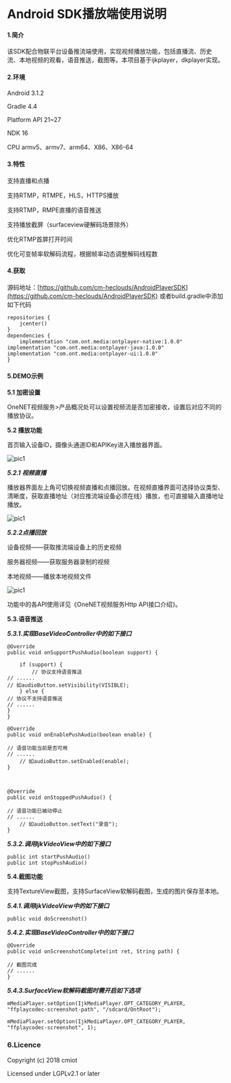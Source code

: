 # Android SDK播放端使用说明

#### 1.简介

该SDK配合物联平台设备推流端使用，实现视频播放功能，包括直播流、历史流、本地视频的观看，语音推送，截图等。本项目基于ijkplayer，dkplayer实现。

#### 2.环境

Android 3.1.2

Gradle 4.4

Platform API 21~27

NDK 16 

CPU armv5、armv7、arm64、X86、X86-64

#### 3.特性


支持直播和点播

支持RTMP，RTMPE，HLS，HTTPS播放

支持RTMP，RMPE直播的语音推送

支持播放截屏（surfaceview硬解码场景除外）

优化RTMP首屏打开时间

优化可变帧率软解码流程，根据帧率动态调整解码线程数

#### 4.获取

源码地址：[https://github.com/cm-heclouds/AndroidPlayerSDK](https://github.com/cm-heclouds/AndroidPlayerSDK)
或者build.gradle中添加如下代码
```
repositories {
    jcenter()
}
dependencies {
    implementation "com.ont.media:ontplayer-native:1.0.0"
implementation "com.ont.media:ontplayer-java:1.0.0"
implementation "com.ont.media:ontplayer-ui:1.0.0"
}
```

#### 5.DEMO示例

**5.1 加密设置**

OneNET视频服务>产品概况处可以设置视频流是否加密接收，设置后对应不同的播放协议。

**5.2 播放功能**

首页输入设备ID，摄像头通道ID和APIKey进入播放器界面。

![pic1](/images/vedio-image/Android-SDK播放端使用说明01.png)

***5.2.1 视频直播***

播放器界面左上角可切换视频直播和点播回放。在视频直播界面可选择协议类型、清晰度，获取直播地址（对应推流端设备必须在线）播放，也可直接输入直播地址播放。

![pic1](/images/vedio-image/Android-SDK播放端使用说明02.png)

***5.2.2点播回放***

设备视频——获取推流端设备上的历史视频

服务器视频——获取服务器录制的视频

本地视频——播放本地视频文件

![pic1](/images/vedio-image/Android-SDK播放端使用说明03.png)

功能中的各API使用详见《OneNET视频服务Http API接口介绍》。

**5.3.语音推送**

***5.3.1.实现BaseVideoController中的如下接口***

```
@Override
public void onSupportPushAudio(boolean support) {

    if (support) {
        // 协议支持语音推送
// ......
// 如audioButton.setVisibility(VISIBLE);
    } else {
// 协议不支持语音推送
// ......
}
}

@Override
public void onEnablePushAudio(boolean enable) {

// 语音功能当前是否可用
// ......
    // 如audioButton.setEnabled(enable);
}



@Override
public void onStoppedPushAudio() {

// 语音功能已被动停止
// ......
    // 如audioButton.setText("录音");
}
```

***5.3.2.调用IjkVideoView中的如下接口***

```
public int startPushAudio() 
public int stopPushAudio() 
```

**5.4.截图功能**

支持TextureView截图，支持SurfaceView软解码截图，生成的图片保存至本地。

***5.4.1.调用IjkVideoView中的如下接口***

```
public void doScreenshot()
```

***5.4.2.实现BaseVideoController中的如下接口***

```
@Override
public void onScreenshotComplete(int ret, String path) {

// 截图完成
// ......
}
```

***5.4.3.SurfaceView软解码截图时需开启如下选项***

```
mMediaPlayer.setOption(IjkMediaPlayer.OPT_CATEGORY_PLAYER, "ffplaycodec-screenshot-path", "/sdcard/OntRoot");

mMediaPlayer.setOption(IjkMediaPlayer.OPT_CATEGORY_PLAYER, "ffplaycodec-screenshot", 1);
```

### 6.Licence

Copyright (c) 2018 cmiot

Licensed under LGPLv2.1 or later




